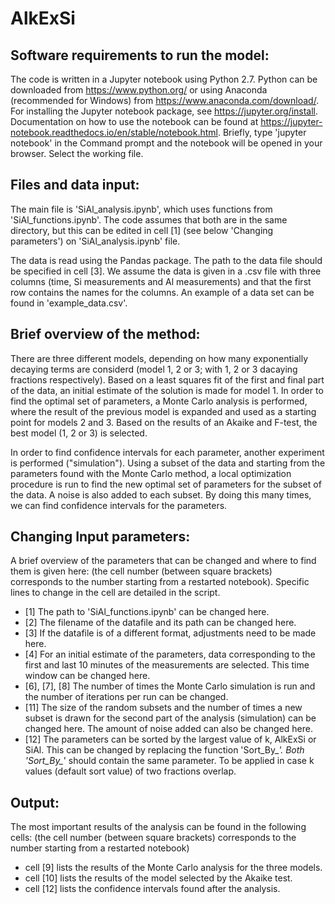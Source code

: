 # AlkExSi

## Software requirements to run the model:
The code is written in a Jupyter notebook using Python 2.7. Python can be downloaded from https://www.python.org/ or using Anaconda (recommended for Windows) from https://www.anaconda.com/download/. For installing the Jupyter notebook package, see https://jupyter.org/install. Documentation on how to use the notebook can be found at https://jupyter-notebook.readthedocs.io/en/stable/notebook.html. Briefly, type 'jupyter notebook' in the Command prompt and the notebook will be opened in your browser. Select the working file.

## Files and data input:
The main file is 'SiAl_analysis.ipynb', which uses functions from 'SiAl_functions.ipynb'. The code assumes that both are in the same directory, but this can be edited in cell [1] (see below 'Changing parameters') on 'SiAl_analysis.ipynb' file.

The data is read using the Pandas package. The path to the data file should be specified in cell [3]. We assume the data is given in a .csv file with three columns (time, Si measurements and Al measurements) and that the first row contains the names for the columns.  An example of a data set can be found in 'example_data.csv'.

## Brief overview of the method:
There are three different models, depending on how many exponentially decaying terms are considerd (model 1, 2 or 3; with 1, 2 or 3 dacaying fractions respectively). Based on a least squares fit of the first and final part of the data, an initial estimate of the solution is made for model 1. In order to find the optimal set of parameters, a Monte Carlo analysis is performed, where the result of the previous model is expanded and used as a starting point for models 2 and 3. Based on the results of an Akaike and F-test, the best model (1, 2 or 3) is selected.

In order to find confidence intervals for each parameter, another experiment is performed ("simulation"). Using a subset of the data and starting from the parameters found with the Monte Carlo method, a local optimization procedure is run to find the new optimal set of parameters for the subset of the data. A noise is also added to each subset. By doing this many times, we can find confidence intervals for the parameters.

## Changing Input parameters:
A brief overview of the parameters that can be changed and where to find them is given here: (the cell number (between square brackets) corresponds to the number starting from a restarted notebook). Specific lines to change in the cell are detailed in the script.
- [1] The path to 'SiAl_functions.ipynb' can be changed here.
- [2] The filename of the datafile and its path can be changed here.
- [3] If the datafile is of a different format, adjustments need to be made here.
- [4] For an initial estimate of the parameters, data corresponding to the first and last 10 minutes of the measurements are selected. This time window can be changed here.
- [6], [7], [8] The number of times the Monte Carlo simulation is run and the number of iterations per run can be changed.
- [11] The size of the random subsets and the number of times a new subset is drawn for the second part of the analysis (simulation) can be changed here. The amount of noise added can also be changed here.
- [12] The parameters can be sorted by the largest value of k, AlkExSi or SiAl. This can be changed by replacing the function 'Sort_By_*'. Both 'Sort_By_*' should contain the same parameter. To be applied in case k values (default sort value) of two fractions overlap.

## Output:
The most important results of the analysis can be found in the following cells: (the cell number (between square brackets) corresponds to the number starting from a restarted notebook)
- cell [9] lists the results of the Monte Carlo analysis for the three models.
- cell [10] lists the results of the model selected by the Akaike test.
- cell [12] lists the confidence intervals found after the analysis.

